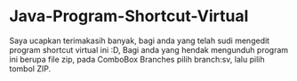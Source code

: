 Java-Program-Shortcut-Virtual
=============================
Saya ucapkan terimakasih banyak, bagi anda yang telah sudi mengedit program shortcut virtual ini :D,
Bagi anda yang hendak mengunduh program ini berupa file zip, pada ComboBox Branches pilih branch:sv, lalu pilih
tombol ZIP.
